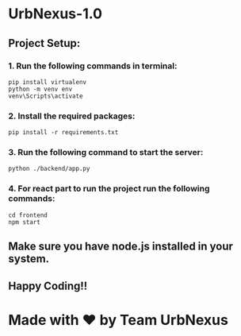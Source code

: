 # UrbNexus-1.0

## Project Setup:

### 1. Run the following commands in terminal:

```
pip install virtualenv
python -m venv env
venv\Scripts\activate
```

### 2. Install the required packages:

```
pip install -r requirements.txt
```

### 3. Run the following command to start the server:

```
python ./backend/app.py
```

### 4. For react part to run the project run the following commands:

```
cd frontend
npm start
```

## Make sure you have node.js installed in your system.

## Happy Coding!!

# Made with ❤️ by Team UrbNexus
